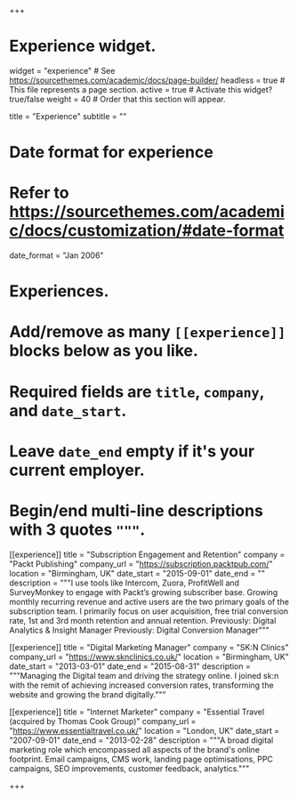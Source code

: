 +++
# Experience widget.
widget = "experience"  # See https://sourcethemes.com/academic/docs/page-builder/
headless = true  # This file represents a page section.
active = true  # Activate this widget? true/false
weight = 40  # Order that this section will appear.

title = "Experience"
subtitle = ""

# Date format for experience
#   Refer to https://sourcethemes.com/academic/docs/customization/#date-format
date_format = "Jan 2006"

# Experiences.
#   Add/remove as many `[[experience]]` blocks below as you like.
#   Required fields are `title`, `company`, and `date_start`.
#   Leave `date_end` empty if it's your current employer.
#   Begin/end multi-line descriptions with 3 quotes `"""`.
[[experience]]
  title = "Subscription Engagement and Retention"
  company = "Packt Publishing"
  company_url = "https://subscription.packtpub.com/"
  location = "Birmingham, UK"
  date_start = "2015-09-01"
  date_end = ""
  description = """I use tools like Intercom, Zuora, ProfitWell and SurveyMonkey to engage with Packt’s growing subscriber base. Growing monthly recurring revenue and active users are the two primary goals of the subscription team. I primarily focus on user acquisition, free trial conversion rate, 1st and 3rd month retention and annual retention.
  Previously: Digital Analytics & Insight Manager
  Previously: Digital Conversion Manager"""

[[experience]]
  title = "Digital Marketing Manager"
  company = "SK:N Clinics"
  company_url = "https://www.sknclinics.co.uk/"
  location = "Birmingham, UK"
  date_start = "2013-03-01"
  date_end = "2015-08-31"
  description = """Managing the Digital team and driving the strategy online. I joined sk:n with the remit of achieving increased conversion rates, transforming the website and growing the brand digitally."""
  
[[experience]]
  title = "Internet Marketer"
  company = "Essential Travel (acquired by Thomas Cook Group)"
  company_url = "https://www.essentialtravel.co.uk/"
  location = "London, UK"
  date_start = "2007-09-01"
  date_end = "2013-02-28"
  description = """A broad digital marketing role which encompassed all aspects of the brand's online footprint. Email campaigns, CMS work, landing page optimisations, PPC campaigns, SEO improvements, customer feedback, analytics."""

+++
